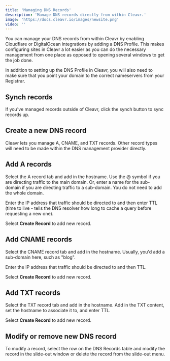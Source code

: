 ```yaml
---
title: 'Managing DNS Records'
description: 'Manage DNS records directly from within Cleavr.'
image: 'https://docs.cleavr.io/images/newsite.png'
video: ''
---
```


You can manage your DNS records from within Cleavr by enabling Cloudflare or DigitalOcean integrations by adding a DNS Profile. 
This makes configuring sites in Cleavr a lot easier as you can do the necessary management from one place as opposed to 
opening several windows to get the job done. 

In addition to setting up the DNS Profile in Cleavr, you will also need to make sure that you point your domain to the 
correct nameservers from your Registrar. 

## Synch records
If you've managed records outside of Cleavr, click the synch button to sync records up. 

## Create a new DNS record
Cleavr lets you manage A, CNAME, and TXT records. Other record types will need to be made within the DNS management provider directly. 

## Add A records
Select the A record tab and add in the hostname. Use the @ symbol if you are directing traffic to the main domain. 
Or, enter a name for the sub-domain if you are directing traffic to a sub-domain. You do not need to add the whole domain. 

Enter the IP address that traffic should be directed to and then enter TTL (time to live - tells the DNS resolver how long 
to cache a query before requesting a new one). 

Select **Create Record** to add new record. 
 
## Add CNAME records
Select the CNAME record tab and add in the hostname. Usually, you'd add a sub-domain here, such as "blog". 

Enter the IP address that traffic should be directed to and then TTL. 

Select **Create Record** to add new record. 
 
## Add TXT records
Select the TXT record tab and add in the hostname. Add in the TXT content, set the hostname to associate it to, and enter TTL. 

Select **Create Record** to add new record. 

## Modify or remove new DNS record
To modify a record, select the row on the DNS Records table and modify the record in the slide-out window or delete the 
record from the slide-out menu. 

